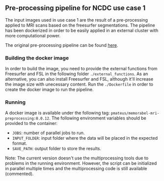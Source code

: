 ## Pre-processing pipeline for NCDC use case 1

The input images used in use case 1 are the result of a pre-processing applied to MRI scans based on the freesurfer segmentations.
The pipeline has been dockerized in order to be easily applied in an external cluster with more computational power.

The original pre-processing pipeline can be found [here](https://github.com/roshchupkin/FSfslVBM).

### Building the docker image

In order to build the image, you need to provide the external functions from Freesurfer and FSL in the following folder `./external_functions`. As an alternative, you can also install Freesurfer and FSL, although it'll increase the image size with unecessary content.
Run the `./Dockerfile` in order to create the docker image to run the pipeline.

### Running

A docker image is available under the following tag: `pmateus/memorabel-mri-preprocessing:0.0.12`.
The following environment variables should be provided to the container:
- `JOBS`: number of parallel jobs to run.
- `INPUT_FOLDER`: input folder where the data will be placed in the expected format.
- `SAVE_PATH`: output folder to store the results.

Note: The current version doesn't use the multiprocessing tools due to problems in the running environment. However, the script can be initialized in parallel multiple times and the multiprocessing code is still available (commented).
